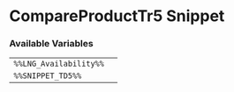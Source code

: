 # CompareProductTr5 Snippet

### Available Variables
|||
|---|---|
| `%%LNG_Availability%%` |
| `%%SNIPPET_TD5%%` |
